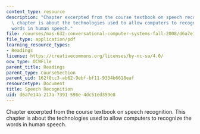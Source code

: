 ```yaml
---
content_type: resource
description: "Chapter excerpted from the course textbook on speech recognition. This\
  \ chapter is about the technologies used to allow computers to recognize the \r\n\
  words in human speech."
file: /courses/mas-632-conversational-computer-systems-fall-2008/d6a7e14a217a7391596e4dc51ed359e8_schmandt_ch7.pdf
file_type: application/pdf
learning_resource_types:
- Readings
license: https://creativecommons.org/licenses/by-nc-sa/4.0/
ocw_type: OCWFile
parent_title: Readings
parent_type: CourseSection
parent_uid: 162f8cc3-ab62-9ebf-bf11-9334b6618eaf
resourcetype: Document
title: Speech Recognition
uid: d6a7e14a-217a-7391-596e-4dc51ed359e8
---
```

Chapter excerpted from the course textbook on speech recognition. This chapter is about the technologies used to allow computers to recognize the 
words in human speech.
